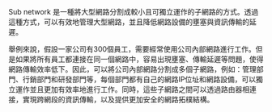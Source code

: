 Sub network 是一種將大型網路分割成較小且可獨立運作的子網路的方式。透過這種方式，可以有效地管理大型網路，並且降低網路設備的壅塞與資訊傳輸的延遲。

舉例來說，假設一家公司有300個員工，需要經常使用公司內部網路進行工作。但是如果將所有員工都連接在同一個網路中，容易出現壅塞、傳輸延遲等問題，使得網路傳輸效率低下。因此，可以將公司內部網路分割成多個子網路，例如：管理部門、行銷部門和研發部門等，每個部門都有自己的網路IP位址和網路設備，可以獨立運作並且更加有效率地進行工作。同時，這些子網路之間可以透過路由器相連接，實現跨網段的資訊傳輸，以及提供更加安全的網路拓樸結構。